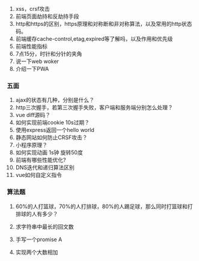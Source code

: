 

1. xss，crsf攻击
2. 前端页面劫持和反劫持手段
3. http和https的区别，https原理和对称断和非对称算法，以及常用的http状态码。
4. 前端缓存cache-control,etag,expired等了解吗，以及作用和优先级
5. 前端性能指标
6. 7点15分，时针和分针的夹角
7. 说一下web woker
8. 介绍一下PWA





### 五面

1. ajax的状态有几种，分别是什么？
2. http三次握手，若第三次握手失败，客户端和服务端分别怎么处理？
3. vue diff源码？
4. 如何实现前端cookie 10s过期？
5. 使用express返回一个hello world
6. 静态网站如何防止CRSF攻击？
7. 小程序原理？
8. 如何实现动画 1s钟 旋转50度
9. 前端有哪些性能优化?
10. DNS迭代和递归算法区别
11. vue如何自定义指令


### 算法题

1. 60%的人打篮球，70%的人打排球，80%的人踢足球，那么同时打篮球和打排球的人有多少？




2. 求字符串中最长的回文数


3. 手写一个promise A


4. 实现两个大数相加